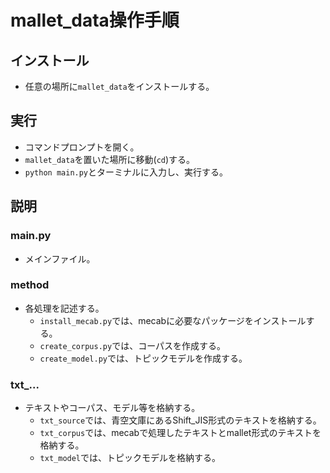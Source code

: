 # mallet_data操作手順
## インストール
- 任意の場所に`mallet_data`をインストールする。

## 実行
- コマンドプロンプトを開く。
- `mallet_data`を置いた場所に移動(`cd`)する。
- `python main.py`とターミナルに入力し、実行する。

## 説明
### main.py
- メインファイル。

### method
- 各処理を記述する。
  - `install_mecab.py`では、mecabに必要なパッケージをインストールする。
  - `create_corpus.py`では、コーパスを作成する。
  - `create_model.py`では、トピックモデルを作成する。


### txt_...
- テキストやコーパス、モデル等を格納する。
  - `txt_source`では、青空文庫にあるShift_JIS形式のテキストを格納する。
  - `txt_corpus`では、mecabで処理したテキストとmallet形式のテキストを格納する。
  - `txt_model`では、トピックモデルを格納する。